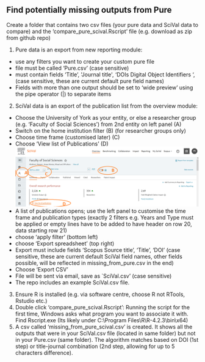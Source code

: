 ## Find potentially missing outputs from Pure

Create a folder that contains two csv files (your pure data and SciVal data to compare) and the ‘compare_pure_scival.Rscript’ file (e.g. download as zip from github repo)
1.	Pure data is an export from new reporting module: 
-	use any filters you want to create your custom pure file
-	file must be called ‘Pure.csv’ (case sensitive)
-	must contain fields ‘Title’, 'Journal title', ‘DOIs  Digital Object Identifiers ‘, (case sensitive, these are current default pure field names)
-	Fields with more than one output should be set to ‘wide preview’ using the pipe operator (|) to separate items
2.	SciVal data is an export of the publication list from the overview module:
-	Choose the University of York as your entity, or else a researcher group (e.g. ‘Faculty of Social Sciences’) from 2nd entity on left panel (A)
-	Switch on the home institution filter (B) (for researcher groups only)
-	Choose time frame (customised later) (C)
-	Choose ‘View list of Publications’ (D)
![SciVal screenshot to show steps to download publication list](SciVal_download_data.png)
-	A list of publications opens; use the left panel to customise the time frame and publication types (exactly 2 filters e.g. Years and Type must be applied or empty lines have to be added to have header on row 20, data starting row 21)
-	choose ‘apply filter’ (bottom left)
-	choose ‘Export spreadsheet’ (top right)
-	Export must include fields ‘Scopus Source title’, ‘Title’, ‘DOI’ (case sensitive, these are current default SciVal field names, other fields possible, will be reflected in missing_from_pure.csv in the end)
-	Choose ‘Export CSV’ 
-	File will be sent via email, save as `SciVal.csv’ (case sensitive)
-	The repo includes an example SciVal.csv file.
3.	Ensure R is installed (e.g. via software centre, choose R not RTools, Rstudio etc.)
4.	Double click ‘compare_pure_scival.Rscript’: Running the script for the first time, Windows asks what program you want to associate it with. Find Rscript.exe (Its likely under C:\Program Files\R\R-4.2.3\bin\x64)
5.	A csv called ‘missing_from_pure_scival.csv’ is created. It shows all the outputs that were in your SciVal.csv file (located in same folder) but not in your Pure.csv (same folder). The algorithm matches based on DOI (1st step) or title-journal combination (2nd step, allowing for up to 5 characters difference).

